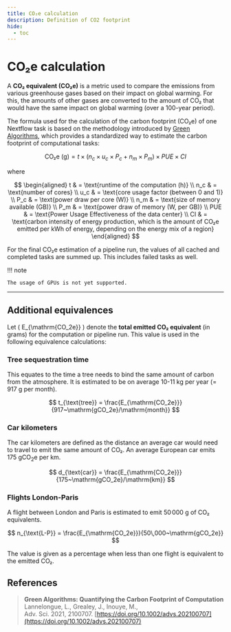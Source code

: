 ```yaml
---
title: CO₂e calculation
description: Definition of CO2 footprint
hide:
  - toc
---
```


# CO₂e calculation

A **CO₂ equivalent (CO₂e)** is a metric used to compare the emissions from various greenhouse gases based on their impact on global warming. For this, the amounts of other gases are converted to the amount of CO₂ that would have the same impact on global warming (over a 100-year period).

The formula used for the calculation of the carbon footprint (CO₂e) of one Nextflow task is based on the methodology introduced by [Green Algorithms](https://doi.org/10.1002/advs.202100707), which provides a standardized way to estimate the carbon footprint of computational tasks:

$$ 
\begin{equation*}
\text{CO₂e (g)} = t \times \left( n_c \times u_c \times P_c + n_m \times P_m \right) \times PUE \times CI 
\end{equation*}
$$ 

where

$$
\begin{aligned}
t   & = \text{runtime of the computation (h)} \\
n_c & = \text{number of cores} \\
u_c & = \text{core usage factor (between 0 and 1)} \\
P_c & = \text{power draw per core (W)} \\
n_m & = \text{size of memory available (GB)} \\
P_m & = \text{power draw of memory (W, per GB)} \\
PUE & = \text{Power Usage Effectiveness of the data center} \\
CI & = \text{carbon intensity of energy production, which is the amount of CO₂e emitted per kWh of energy, depending on the energy mix of a region}
\end{aligned}
$$

For the final CO₂e estimation of a pipeline run, the values of all cached and completed tasks are summed up.
This includes failed tasks as well.

!!! note

    The usage of GPUs is not yet supported.

--- 

## Additional equivalences

Let \( E_{\mathrm{CO_2e}} \) denote the **total emitted CO₂ equivalent** (in grams) for the computation or pipeline run. This value is used in the following equivalence calculations:

### Tree sequestration time
This equates to the time a tree needs to bind the same amount of carbon from the atmosphere.
It is estimated to be on average $10$-$11~\mathrm{kg}$ per year (= $917~\mathrm{g}$ per month).

$$
t_{\text{tree}} = \frac{E_{\mathrm{CO_2e}}}{917~\mathrm{gCO_2e}/\mathrm{month}}
$$

### Car kilometers
The car kilometers are defined as the distance an average car would need to travel to emit the same amount of CO₂.
An average European car emits $175~\mathrm{gCO_2e}$ per km.

$$
d_{\text{car}} = \frac{E_{\mathrm{CO_2e}}}{175~\mathrm{gCO_2e}/\mathrm{km}}
$$

### Flights London-Paris
A flight between London and Paris is estimated to emit $50\,000~\mathrm{g}$ of CO₂ equivalents.

$$
n_{\text{L-P}} = \frac{E_{\mathrm{CO_2e}}}{50\,000~\mathrm{gCO_2e}}
$$

The value is given as a percentage when less than one flight is equivalent to the emitted CO₂.

## References

> **Green Algorithms: Quantifying the Carbon Footprint of Computation**  
> Lannelongue, L., Grealey, J., Inouye, M.,  
> Adv. Sci. 2021, 2100707. [https://doi.org/10.1002/advs.202100707](https://doi.org/10.1002/advs.202100707)